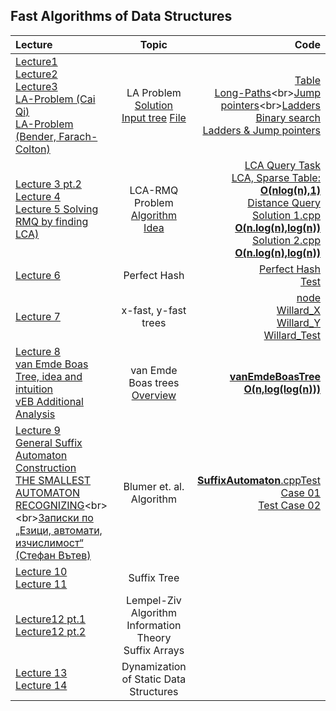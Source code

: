 ## Fast Algorithms of Data Structures

Lecture | Topic | Code
:-|:-:|-:
[Lecture1 ](https://github.com/Galya777/Fast-algorithms-of-data-structures/blob/master/AlgorithmsInLecturesR/lecturesTheory/L1_LAQ%20(Level%20Ancestor%20Query)%20pt.1.pdf)<br>[Lecture2](https://github.com/Galya777/Fast-algorithms-of-data-structures/blob/master/AlgorithmsInLecturesR/lecturesTheory/L2_LAQ%20(Level%20Ancestor%20Query)%20pt.2.pdf)<br>[Lecture3](https://github.com/Galya777/Fast-algorithms-of-data-structures/blob/master/AlgorithmsInLecturesR/lecturesTheory/L3_LAQ%20(Level%20Ancestor%20Query)%20pt.3.pdf)<br>[LA-Problem (Cai Qi)](https://github.com/Galya777/Fast-algorithms-of-data-structures/blob/master/AlgorithmsInLecturesR/lecturesTheory/LA-Problem%20(Cai%20Qi).pdf)<br>[LA-Problem (Bender, Farach-Colton)](https://github.com/Galya777/Fast-algorithms-of-data-structures/blob/master/AlgorithmsInLecturesR/lecturesTheory/LA-Problem%20(Bender%2C%20Farach-Colton).pdf)|LA Problem<br>[Solution](https://github.com/Galya777/Fast-algorithms-of-data-structures/blob/master/AlgorithmsInLecturesR/lecturesTheory/A%20Simple%20Solution%20to%20the%20Level-Ancestor%20Problem.pdf)<br>[Input tree](https://github.com/Galya777/Fast-algorithms-of-data-structures/blob/master/AlgorithmsInLecturesR/lecturesTheory/input%20tree.pdf) [File](https://github.com/Galya777/Fast-algorithms-of-data-structures/blob/master/AlgorithmsInLecturesR/lecturesTheory/input.txt) |[Table](https://github.com/Galya777/Fast-algorithms-of-data-structures/blob/master/AlgorithmsInLecturesR/LAQ_O(n%5E2%2C1).cpp)<br>[Long-Paths](https://github.com/Galya777/Fast-algorithms-of-data-structures/blob/master/AlgorithmsInLecturesR/LAQ_O(n.sqrt(n)).cpp)<br>[Jump pointers](https://github.com/Galya777/Fast-algorithms-of-data-structures/blob/master/AlgorithmsInLecturesR/LAQ_O(nlog(n.log(n)).cpp))<br>[Ladders](https://github.com/Galya777/Fast-algorithms-of-data-structures/blob/master/AlgorithmsInLecturesR/LAQ_O(n%2Clog(n))Ladders.cpp)<br>[Binary search](https://github.com/Galya777/Fast-algorithms-of-data-structures/blob/master/AlgorithmsInLecturesR/LAQ_O(n%2Clog(n))Ladders.cpp)<br>[Ladders & Jump pointers](https://github.com/Galya777/Fast-algorithms-of-data-structures/blob/master/AlgorithmsInLecturesR/LAQ_O(nlog(n)%2C1).cpp)<br>
[Lecture 3 pt.2](https://github.com/Galya777/Fast-algorithms-of-data-structures/blob/master/AlgorithmsInLecturesR/lecturesTheory/L3_p2_Lowest%20Comon%20Ancestor%20(LCA)%2C%20Range%20Minimum%20Query%20(RMQ)%20pt.1.pdf)<br>[Lecture 4](https://github.com/Galya777/Fast-algorithms-of-data-structures/blob/master/AlgorithmsInLecturesR/lecturesTheory/L4_Lowest%20Comon%20Ancestor%20(LCA)%2C%20Range%20Minimum%20Query%20(RMQ)%20pt.2.pdf)<br>[Lecture 5 Solving RMQ by finding LCA)](https://github.com/Galya777/Fast-algorithms-of-data-structures/blob/master/AlgorithmsInLecturesR/lecturesTheory/L5_Solve%20RMQ%20by%20finding%20LCA%20.pdf)<br>|LCA-RMQ Problem<br>[Algorithm Idea](https://github.com/Galya777/Fast-algorithms-of-data-structures/blob/master/AlgorithmsInLecturesR/lecturesTheory/Lowest%20Common%20Ancestor%20(LCA)%20Algorithm.pdf)|[LCA Query Task](https://github.com/Galya777/Fast-algorithms-of-data-structures/blob/master/AlgorithmsInLecturesR/lecturesTheory/LCA%20%E2%80%93%20Lowest%20Common%20Ancestor.pdf)<br>[LCA, Sparse Table: **O(nlog(n),1)**](https://github.com/Galya777/Fast-algorithms-of-data-structures/blob/master/AlgorithmsInLecturesR/LCA.cpp)<br>[Distance Query](https://github.com/Galya777/Fast-algorithms-of-data-structures/blob/master/AlgorithmsInLecturesR/lecturesTheory/DISQUERY%E2%80%93%20Distance%20Query.pdf)<br>[Solution 1.cpp **O(n.log(n),log(n))**](https://github.com/Galya777/Fast-algorithms-of-data-structures/blob/master/AlgorithmsInLecturesR/Distance%20Query.cpp)<br>[Solution 2.cpp **O(n.log(n),log(n))**](https://github.com/Galya777/Fast-algorithms-of-data-structures/blob/master/AlgorithmsInLecturesR/Distance%20Query%E2%80%932.cpp)
[Lecture 6](https://github.com/Galya777/Fast-algorithms-of-data-structures/blob/master/AlgorithmsInLecturesR/lecturesTheory/L6%20Perfect%20Hash.pdf)| Perfect Hash| [Perfect Hash](https://github.com/Galya777/Fast-algorithms-of-data-structures/blob/master/AlgorithmsInLecturesR/PerfectHash.h)<br>[Test](https://github.com/Galya777/Fast-algorithms-of-data-structures/blob/master/AlgorithmsInLecturesR/testPerfectcpp.cpp)
[Lecture 7](https://github.com/Galya777/Fast-algorithms-of-data-structures/blob/master/AlgorithmsInLecturesR/lecturesTheory/L7_Willard%20Algorithm.pdf)|x-fast, y-fast trees|[node](https://github.com/Galya777/Fast-algorithms-of-data-structures/blob/master/AlgorithmsInLecturesR/node.h)<br>[Willard_X](https://github.com/Galya777/Fast-algorithms-of-data-structures/blob/master/AlgorithmsInLecturesR/WillandXFast.h)<br>[Willard_Y](https://github.com/Galya777/Fast-algorithms-of-data-structures/blob/master/AlgorithmsInLecturesR/WillandYFast.h)<br>[Willard_Test](https://github.com/Galya777/Fast-algorithms-of-data-structures/blob/master/AlgorithmsInLecturesR/WillandTest.cpp)
[Lecture 8](https://github.com/Galya777/Fast-algorithms-of-data-structures/blob/master/AlgorithmsInLecturesR/lecturesTheory/L8_van%20Emde%20Boas%20trees.pdf)<br>[van Emde Boas Tree, idea and intuition](https://github.com/Galya777/Fast-algorithms-of-data-structures/blob/master/AlgorithmsInLecturesR/lecturesTheory/vEB.pdf)<br>[vEB Additional Analysis](https://github.com/Galya777/Fast-algorithms-of-data-structures/blob/master/AlgorithmsInLecturesR/lecturesTheory/vEB%20MIT%20Overview.pdf)|van Emde Boas trees<br>[Overview](https://github.com/Galya777/Fast-algorithms-of-data-structures/blob/master/AlgorithmsInLecturesR/lecturesTheory/vEB%20MIT%20Overview.pdf)|[**vanEmdeBoasTree O(n,log(log(n)))**](https://github.com/Galya777/Fast-algorithms-of-data-structures/blob/master/AlgorithmsInLecturesR/van%20Emde%20Boas%20Tree.cpp)
[Lecture 9](https://github.com/Galya777/Fast-algorithms-of-data-structures/blob/master/AlgorithmsInLecturesR/lecturesTheory/L9_Suffix%20Automaton.pdf)<br>[General Suffix Automaton Construction](https://github.com/Galya777/Fast-algorithms-of-data-structures/blob/master/AlgorithmsInLecturesR/lecturesTheory/General%20Suffix%20Automaton%20Construction%20Algorithm%20and%20Space%20Bounds%20(Mehryar%20Mohri%2C%20Pedro%20Moreno%2C%20Eugene%20Weinstein).pdf)<br>[THE SMALLEST AUTOMATON RECOGNIZING](https://github.com/Galya777/Fast-algorithms-of-data-structures/blob/master/AlgorithmsInLecturesR/lecturesTheory/THE%20SMALLEST%20AUTOMATON%20RECOGNIZING%20THE%20SUBWORDS%20OF%20A%20TEXT%20(A.BLUMER%2C%20J.BLUMER%20and%20D.HAUSSLER).pdf)<br><br>[Записки по „Езици, автомати, изчислимост“<br>(Стефан Вътев)](https://github.com/Galya777/Fast-algorithms-of-data-structures/blob/master/AlgorithmsInLecturesR/lecturesTheory/%D0%97%D0%B0%D0%BF%D0%B8%D1%81%D0%BA%D0%B8%20%D0%BF%D0%BE%20%E2%80%9E%D0%95%D0%B7%D0%B8%D1%86%D0%B8%2C%20%D0%B0%D0%B2%D1%82%D0%BE%D0%BC%D0%B0%D1%82%D0%B8%2C%20%D0%B8%D0%B7%D1%87%D0%B8%D1%81%D0%BB%D0%B8%D0%BC%D0%BE%D1%81%D1%82%E2%80%9C%20(%D0%A1%D1%82%D0%B5%D1%84%D0%B0%D0%BD%20%D0%92%D1%8A%D1%82%D0%B5%D0%B2).pdf)|Blumer et. al. Algorithm|[**SuffixAutomaton**.cpp](https://github.com/Galya777/Fast-algorithms-of-data-structures/blob/master/AlgorithmsInLecturesR/SuffixAutomata.cpp)[Test Case 01](https://github.com/Galya777/Fast-algorithms-of-data-structures/blob/master/AlgorithmsInLecturesR/lecturesTheory/SAM%20Test%20Case%2001.pdf)<br>[Test Case 02](https://github.com/Galya777/Fast-algorithms-of-data-structures/blob/master/AlgorithmsInLecturesR/lecturesTheory/SAM%20Test%20Case%2002.pdf)
[Lecture 10](https://github.com/Galya777/Fast-algorithms-of-data-structures/blob/master/AlgorithmsInLecturesR/lecturesTheory/L10_Ukkonen%20Algorithm%20pt.%201.pdf)<br>[Lecture 11](https://github.com/Galya777/Fast-algorithms-of-data-structures/blob/master/AlgorithmsInLecturesR/lecturesTheory/L11_Ukkonen%20Algorithm%20pt.%202.pdf)|Suffix Tree|
[Lecture12 pt.1](https://github.com/Galya777/Fast-algorithms-of-data-structures/blob/master/AlgorithmsInLecturesR/lecturesTheory/L12_P1_Lempel-Ziv%2C%20Suffix%20Arrays%20pt.1.pdf)<br>[Lecture12 pt.2](https://github.com/Galya777/Fast-algorithms-of-data-structures/blob/master/AlgorithmsInLecturesR/lecturesTheory/L12_P2_Lempel-Ziv%2C%20Suffix%20Arrays%20pt.2.pdf)|Lempel-Ziv Algorithm<br>Information Theory<br>Suffix Arrays|
[Lecture 13](https://github.com/Galya777/Fast-algorithms-of-data-structures/blob/master/AlgorithmsInLecturesR/lecturesTheory/L13_Dynamization%20pt.1.pdf)<br>[Lecture 14](https://github.com/Galya777/Fast-algorithms-of-data-structures/blob/master/AlgorithmsInLecturesR/lecturesTheory/L13_Dynamization%20pt.1.pdf)|Dynamization of Static Data Structures|



